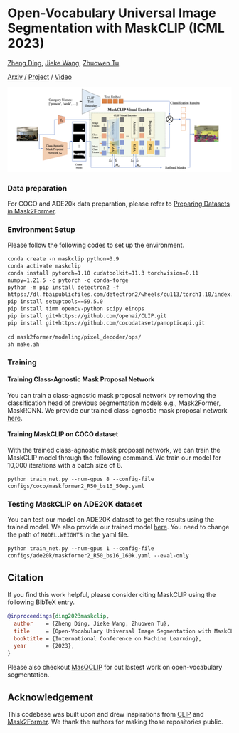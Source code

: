 # Open-Vocabulary Universal Image Segmentation with MaskCLIP (ICML 2023)

[Zheng Ding](), [Jieke Wang](), [Zhuowen Tu](http://www.cogsci.ucsd.edu/~ztu/)

[Arxiv](https://arxiv.org/abs/2208.08984) / [Project](https://maskclip.github.io) / [Video](https://youtu.be/nW0GYkLtka8)

![teaser](figs/model.png)

### Data preparation

For COCO and ADE20k data preparation, please refer to [Preparing Datasets in Mask2Former](https://github.com/facebookresearch/Mask2Former/tree/main/datasets).

### Environment Setup

Please follow the following codes to set up the environment.

```
conda create -n maskclip python=3.9
conda activate maskclip
conda install pytorch=1.10 cudatoolkit=11.3 torchvision=0.11 numpy=1.21.5 -c pytorch -c conda-forge
python -m pip install detectron2 -f https://dl.fbaipublicfiles.com/detectron2/wheels/cu113/torch1.10/index.html
pip install setuptools==59.5.0
pip install timm opencv-python scipy einops
pip install git+https://github.com/openai/CLIP.git
pip install git+https://github.com/cocodataset/panopticapi.git

cd mask2former/modeling/pixel_decoder/ops/
sh make.sh
```

### Training

#### Training Class-Agnostic Mask Proposal Network

You can train a class-agnostic mask proposal network by removing the classification head of previous segmentation models e.g., Mask2Former, MaskRCNN. We provide our trained class-agnostic mask proposal network [here](https://drive.google.com/file/d/1NdXOUzJVQUdl0V0HkQ0yFMUa2MJQojiv/view?usp=sharing).

#### Training MaskCLIP on COCO dataset

With the trained class-agnostic mask proposal network, we can train the MaskCLIP model through the following command. We train our model for 10,000 iterations with a batch size of 8.

```
python train_net.py --num-gpus 8 --config-file configs/coco/maskformer2_R50_bs16_50ep.yaml
```

### Testing MaskCLIP on ADE20K dataset

You can test our model on ADE20K dataset to get the results using the trained model. We also provide our trained model [here](https://drive.google.com/file/d/1fzf4y-l-BwhBkxambk_yS4yrCwHOKij7/view?usp=sharing). You need to change the path of `MODEL.WEIGHTS` in the yaml file.

```
python train_net.py --num-gpus 1 --config-file configs/ade20k/maskformer2_R50_bs16_160k.yaml --eval-only
``` 

## Citation

If you find this work helpful, please consider citing MaskCLIP using the following BibTeX entry.

```BibTeX
@inproceedings{ding2023maskclip,
  author    = {Zheng Ding, Jieke Wang, Zhuowen Tu},
  title     = {Open-Vocabulary Universal Image Segmentation with MaskCLIP},
  booktitle = {International Conference on Machine Learning},
  year      = {2023},
}
```

Please also checkout [MasQCLIP](https://github.com/mlpc-ucsd/MasQCLIP) for out lastest work on open-vocabulary segmentation.


## Acknowledgement

This codebase was built upon and drew inspirations from [CLIP](https://github.com/openai/CLIP) and [Mask2Former](https://github.com/facebookresearch/Mask2Formersss). We thank the authors for making those repositories public.
